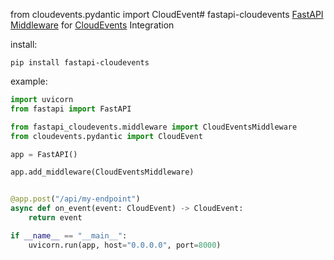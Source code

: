 from cloudevents.pydantic import CloudEvent# fastapi-cloudevents
[FastAPI](https://fastapi.tiangolo.com/) [Middleware](https://fastapi.tiangolo.com/tutorial/middleware/) for [CloudEvents](https://cloudevents.io/) Integration

install:

```
pip install fastapi-cloudevents
```
   
example:

```python
import uvicorn
from fastapi import FastAPI

from fastapi_cloudevents.middleware import CloudEventsMiddleware
from cloudevents.pydantic import CloudEvent

app = FastAPI()

app.add_middleware(CloudEventsMiddleware)


@app.post("/api/my-endpoint")
async def on_event(event: CloudEvent) -> CloudEvent:
    return event

if __name__ == "__main__":
    uvicorn.run(app, host="0.0.0.0", port=8000)
```

